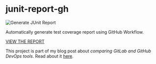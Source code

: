# junit-report-gh 
![Generate JUnit Report](https://github.com/MihajloNesic/junit-report-gh/workflows/Generate%20JUnit%20Report/badge.svg)

Automatically generate test coverage report using GitHub Workflow.

[VIEW THE REPORT](https://mihajlonesic.github.io/junit-report-gh/)

This project is part of my blog post about _comparing GitLab and GitHub DevOps tools_. Read about it [here](https://mihajlonesic.gitlab.io/archive/comparing-gitlab-and-github/).
